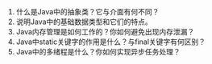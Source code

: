 

1. 什么是Java中的抽象类？它与介面有何不同？
2. 说明Java中的基础数据类型和它们的特点。
3. Java内存管理是如何工作的？你如何避免出现内存泄漏？
4. Java中static关键字的作用是什么？与final关键字有何区别？
5. Java中的多绪程是什么？你如何实现异步任务处理？